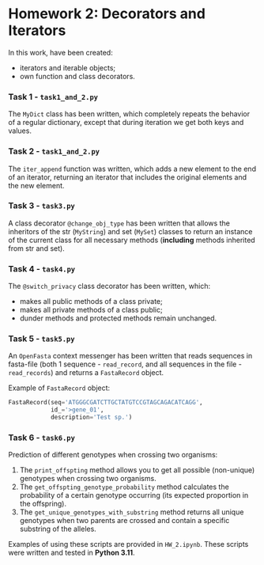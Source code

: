 # Homework 2: Decorators and Iterators

In this work, have been created:
- iterators and iterable objects;
- own function and class decorators.

### Task 1 -  ```task1_and_2.py```

The ```MyDict``` class has been written, which completely repeats the behavior of a regular dictionary, except that during iteration we get both keys and values.

### Task 2 -  ```task1_and_2.py```

The ```iter_append``` function was written, which adds a new element to the end of an iterator, returning an iterator that includes the original elements and the new element.

### Task 3 -  ```task3.py```

A class decorator ```@change_obj_type``` has been written that allows the inheritors of the str (```MyString```) and set (```MySet```) classes to return an instance of the current class for all necessary methods (__including__ methods inherited from str and set).

### Task 4 - ```task4.py```

The ```@switch_privacy``` class decorator has been written, which:
- makes all public methods of a class private;
- makes all private methods of a class public;
- dunder methods and protected methods remain unchanged.

### Task 5 - ```task5.py```

An ```OpenFasta``` context messenger has been written that reads sequences in fasta-file (both 1 sequence - ```read_record```, and all sequences in the file - ```read_records```) and returns a ```FastaRecord``` object.

Example of ```FastaRecord``` object:
```python
FastaRecord(seq='ATGGGCGATCTTGCTATGTCCGTAGCAGACATCAGG', 
            id_='>gene_01', 
            description='Test sp.')
```

### Task 6 - ```task6.py```

Prediction of different genotypes when crossing two organisms:

1. The ```print_offspting``` method allows you to get all possible (non-unique) genotypes when crossing two organisms.
2. The ```get_offspting_genotype_probability``` method calculates the probability of a certain genotype occurring (its expected proportion in the offspring).
3. The ```get_unique_genotypes_with_substring``` method returns all unique genotypes when two parents are crossed and contain a specific substring of the alleles.

Examples of using these scripts are provided in ```HW_2.ipynb```. These scripts were written and tested in __Python 3.11__.
